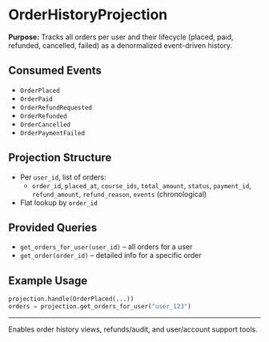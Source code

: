 # OrderHistoryProjection

**Purpose:**
Tracks all orders per user and their lifecycle (placed, paid, refunded, cancelled, failed) as a denormalized event-driven history.

## Consumed Events
- `OrderPlaced`
- `OrderPaid`
- `OrderRefundRequested`
- `OrderRefunded`
- `OrderCancelled`
- `OrderPaymentFailed`

## Projection Structure
- Per `user_id`, list of orders:
  - `order_id`, `placed_at`, `course_ids`, `total_amount`, `status`, `payment_id`, `refund_amount`, `refund_reason`, `events` (chronological)
- Flat lookup by `order_id`

## Provided Queries
- `get_orders_for_user(user_id)` – all orders for a user
- `get_order(order_id)` – detailed info for a specific order

## Example Usage
```python
projection.handle(OrderPlaced(...))
orders = projection.get_orders_for_user("user_123")
```

---
Enables order history views, refunds/audit, and user/account support tools.

